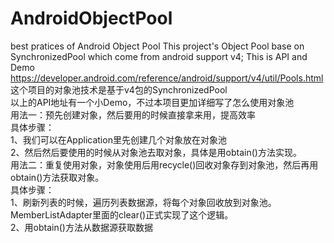 # AndroidObjectPool
best pratices of Android Object Pool
This project's Object Pool base on SynchronizedPool which come from android support v4; This is API and Demo https://developer.android.com/reference/android/support/v4/util/Pools.html 这个项目的对象池技术是基于v4包的SynchronizedPool<br />  以上的API地址有一个小Demo，不过本项目更加详细写了怎么使用对象池 <br /> 
用法一：预先创建对象，然后要用的时候直接拿来用，提高效率<br /> 
具体步骤： <br /> 
1、我们可以在Application里先创建几个对象放在对象池 <br /> 
2、然后然后要使用的时候从对象池去取对象，具体是用obtain()方法实现。<br /> 
用法二：重复使用对象，对象使用后用recycle()回收对象存到对象池，然后再用obtain()方法获取对象。<br /> 
具体步骤：<br /> 
1、刷新列表的时候，遍历列表数据源，将每个对象回收放到对象池。MemberListAdapter里面的clear()正式实现了这个逻辑。<br /> 
2、用obtain()方法从数据源获取数据<br /> 
